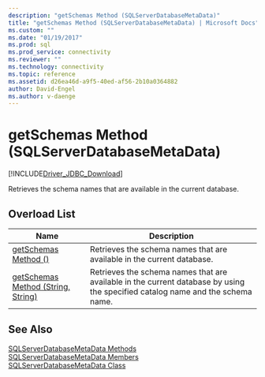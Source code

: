 ```yaml
---
description: "getSchemas Method (SQLServerDatabaseMetaData)"
title: "getSchemas Method (SQLServerDatabaseMetaData) | Microsoft Docs"
ms.custom: ""
ms.date: "01/19/2017"
ms.prod: sql
ms.prod_service: connectivity
ms.reviewer: ""
ms.technology: connectivity
ms.topic: reference
ms.assetid: d26ea46d-a9f5-40ed-af56-2b10a0364882
author: David-Engel
ms.author: v-daenge
---
```

# getSchemas Method (SQLServerDatabaseMetaData)
[!INCLUDE[Driver_JDBC_Download](../../../includes/driver_jdbc_download.md)]

  Retrieves the schema names that are available in the current database.  
  
## Overload List  
  
|Name|Description|  
|----------|-----------------|  
|[getSchemas Method &#40;&#41;](../../../connect/jdbc/reference/getschemas-method.md)|Retrieves the schema names that are available in the current database.|  
|[getSchemas Method &#40;String, String&#41;](../../../connect/jdbc/reference/getschemas-method-string-string.md)|Retrieves the schema names that are available in the current database by using the specified catalog name and the schema name.|  
  
## See Also  
 [SQLServerDatabaseMetaData Methods](../../../connect/jdbc/reference/sqlserverdatabasemetadata-methods.md)   
 [SQLServerDatabaseMetaData Members](../../../connect/jdbc/reference/sqlserverdatabasemetadata-members.md)   
 [SQLServerDatabaseMetaData Class](../../../connect/jdbc/reference/sqlserverdatabasemetadata-class.md)  
  
  
